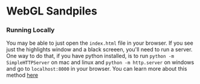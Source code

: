 # WebGL Sandpiles

### Running Locally

You may be able to just open the `index.html` file in your browser. If you see just the highlights window and a black screeen, you'll need to run a server. One way to do that, if you have python installed, is to run `python -m SimpleHTTPServer` on mac and linux and `python -m http.server` on windows and go to `localhost:8000` in your browser.
You can learn more about this method [here](https://developer.mozilla.org/en-US/docs/Learn/Common_questions/set_up_a_local_testing_server)
